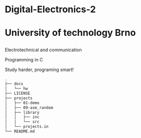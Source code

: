 # Digital-Electronics-2<p>
  
# University of technology Brno<p>
Electrotechnical and communication<p> 
Programming in C<p>

Study harder, programing smart!<p>


```bash
.
├── docs
│   └── hw
├── LICENSE
├── projects
│   ├── 01-demo
│   ├── 09-asm_random
│   ├── library
│   │   ├── inc
│   │   └── src
│   └── projects.in
└── README.md
```
